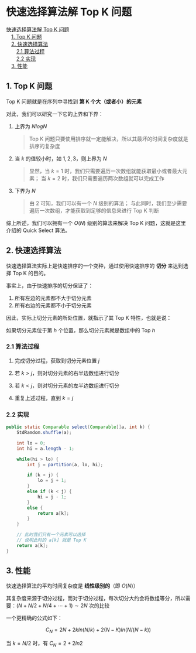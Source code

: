 #  快速选择算法解 Top K 问题

<!-- MDTOC maxdepth:6 firsth1:1 numbering:0 flatten:0 bullets:0 updateOnSave:1 -->

[快速选择算法解 Top K 问题](#快速选择算法解-top-k-问题)   
&emsp;[1. Top K 问题](#1-top-k-问题)   
&emsp;[2.  快速选择算法](#2-快速选择算法)   
&emsp;&emsp;[2.1 算法过程](#21-算法过程)   
&emsp;&emsp;[2.2 实现](#22-实现)   
&emsp;[3. 性能](#3-性能)   

<!-- /MDTOC -->

## 1. Top K 问题

Top K 问题就是在序列中寻找到 **第 K 个大（或者小）的元素**

对此，我们可以研究一下它的上界和下界：

1. 上界为 $NlogN$

    > Top K 问题只要使用排序就一定能解决，所以其最坏的时间复杂度就是排序的复杂度

2. 当 $k$ 的值较小时，如 $1, 2, 3$，则上界为 $N$

    > 显然，当 $k = 1$ 时，我们只需要遍历一次数组就能获取最小或者最大元素；
    > 当 $k = 2$ 时，我们只需要遍历两次数组就可以完成工作

2. 下界为 $N$

    > 由 2 可知，我们可以有一个 $N$ 级别的算法；
    > 与此同时，我们至少需要遍历一次数组，才能获取到足够的信息来进行 Top K 判断

综上所述，我们可以拥有一个 $O(N)$ 级别的算法来解决 Top K 问题，这就是这里介绍的 Quick Select 算法。

## 2.  快速选择算法

快速选择算法实际上是快速排序的一个变种，通过使用快速排序的 **切分** 来达到选择 Top K 的目的。

事实上，由于快速排序的切分保证了：

1. 所有左边的元素都不大于切分元素
2. 所有右边的元素都不小于切分元素

因此，实际上切分元素的所处位置，就指示了其 Top K 特性，也就是说：

如果切分元素位于第 $h$ 个位置，那么切分元素就是数组中的 Top $h$

### 2.1 算法过程

1. 完成切分过程，获取到切分元素位置 $j$


2. 若 $k > j$，则对切分元素的右半边数组进行切分


3. 若 $k < j$，则对切分元素的左半边数组进行切分


4. 重复上述过程，直到 $k = j$

### 2.2 实现

```java
public static Comparable select(Comparable[]a, int k) {
    StdRamdom.shuffle(a);

    int lo = 0;
    int hi = a.length - 1;

    while(hi > lo) {
        int j = partition(a, lo, hi);

        if (k > j) {
            lo = j + 1;
        }
        else if (k < j) {
            hi = j - 1;
        }
        else {
            return a[k];
        }
    }

    // 此时我们只有一个元素可以选择
    // 说明此时的 a[k] 就是 Top K
    return a[k];
}
```

## 3. 性能

快速选择算法的平均时间复杂度是 **线性级别的**（即 $O(N)$）

其复杂度来源于切分过程，而对于切分过程，每次切分大约会将数组等分，所以需要：$(N + N/2 + N/4 + \cdots + 1 )\sim 2N$ 次的比较

一个更精确的公式如下：

$$
C_N = 2N + 2kln(N/k) + 2(N - K)ln(N / (N - k))
$$

当 $k = N / 2$ 时，有 $C_N = 2 + 2ln2$
